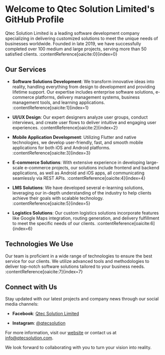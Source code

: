 # Welcome to Qtec Solution Limited's GitHub Profile

Qtec Solution Limited is a leading software development company specializing in delivering customized solutions to meet the unique needs of businesses worldwide. Founded in late 2019, we have successfully completed over 100 medium and large projects, serving more than 50 satisfied clients. :contentReference[oaicite:0]{index=0}

## Our Services

- **Software Solutions Development**: We transform innovative ideas into reality, handling everything from design to development and providing lifetime support. Our expertise includes enterprise software solutions, e-commerce platforms, delivery management systems, business management tools, and learning applications. :contentReference[oaicite:1]{index=1}

- **UI/UX Design**: Our expert designers analyze user groups, conduct interviews, and create user flows to deliver intuitive and engaging user experiences. :contentReference[oaicite:2]{index=2}

- **Mobile Application Development**: Utilizing Flutter and native technologies, we develop user-friendly, fast, and smooth mobile applications for both iOS and Android platforms. :contentReference[oaicite:3]{index=3}

- **E-commerce Solutions**: With extensive experience in developing large-scale e-commerce projects, our solutions include frontend and backend applications, as well as Android and iOS apps, all communicating seamlessly via REST APIs. :contentReference[oaicite:4]{index=4}

- **LMS Solutions**: We have developed several e-learning solutions, leveraging our in-depth understanding of the industry to help clients achieve their goals with scalable technology. :contentReference[oaicite:5]{index=5}

- **Logistics Solutions**: Our custom logistics solutions incorporate features like Google Maps integration, routing generation, and delivery fulfillment to meet the specific needs of our clients. :contentReference[oaicite:6]{index=6}

## Technologies We Use

Our team is proficient in a wide range of technologies to ensure the best service for our clients. We utilize advanced tools and methodologies to deliver top-notch software solutions tailored to your business needs. :contentReference[oaicite:7]{index=7}

## Connect with Us

Stay updated with our latest projects and company news through our social media channels:

- **Facebook**: [Qtec Solution Limited](https://www.facebook.com/QtecSolution/)

- **Instagram**: [@qtecsolution](https://www.instagram.com/qtecsolution/)

For more information, visit our [website](https://qtecsolution.com/) or contact us at info@qtecsolution.com.

We look forward to collaborating with you to turn your vision into reality.

